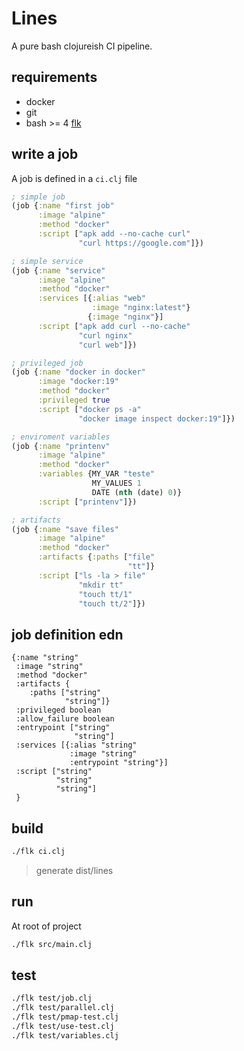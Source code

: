 # Lines

A pure bash clojureish CI pipeline.

## requirements

- docker
- git
- bash >= 4 [flk](https://github.com/chr15m/flk)

## write a job

A job is defined in a `ci.clj` file

```clojure
; simple job
(job {:name "first job"
      :image "alpine"
      :method "docker"
      :script ["apk add --no-cache curl"
               "curl https://google.com"]})

; simple service
(job {:name "service"
      :image "alpine"
      :method "docker"
      :services [{:alias "web"
                  :image "nginx:latest"}
                 {:image "nginx"}]
      :script ["apk add curl --no-cache"
               "curl nginx"
               "curl web"]})

; privileged job
(job {:name "docker in docker"
      :image "docker:19"
      :method "docker"
      :privileged true
      :script ["docker ps -a"
               "docker image inspect docker:19"]})

; enviroment variables
(job {:name "printenv"
      :image "alpine"
      :method "docker"
      :variables {MY_VAR "teste"
                  MY_VALUES 1
                  DATE (nth (date) 0)}
      :script ["printenv"]})

; artifacts
(job {:name "save files"
      :image "alpine"
      :method "docker"
      :artifacts {:paths ["file"
                          "tt"]}
      :script ["ls -la > file"
               "mkdir tt"
               "touch tt/1"
               "touch tt/2"]})
```

## job definition edn

```edn
{:name "string"
 :image "string"
 :method "docker"
 :artifacts {
    :paths ["string"
            "string"]}
 :privileged boolean
 :allow_failure boolean
 :entrypoint ["string"
              "string"]
 :services [{:alias "string"
             :image "string"
             :entrypoint "string"}]
 :script ["string"
          "string"
          "string"]
 }
```

## build

```bash
./flk ci.clj
```

> generate dist/lines

## run

At root of project

```bash
./flk src/main.clj
```

## test

```bash
./flk test/job.clj
./flk test/parallel.clj
./flk test/pmap-test.clj
./flk test/use-test.clj
./flk test/variables.clj
```